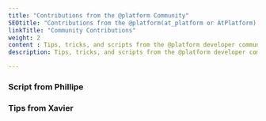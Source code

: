```yaml
---
title: "Contributions from the @platform Community"
SEOtitle: "Contributions from the @platform(at_platform or AtPlatform) Community"
linkTitle: "Community Contributions"
weight: 2
content : Tips, tricks, and scripts from the @platform developer community
description: Tips, tricks, and scripts from the @platform developer community

---
```



### Script from Phillipe

### Tips from Xavier

